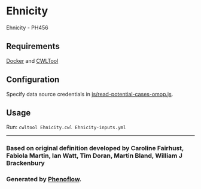 # Ehnicity

Ehnicity - PH456

## Requirements

[Docker](https://docs.docker.com/install/) and [CWLTool](https://github.com/common-workflow-language/cwltool#install)

## Configuration

Specify data source credentials in [js/read-potential-cases-omop.js](js/read-potential-cases-omop.js).

## Usage

Run: `cwltool Ehnicity.cwl Ehnicity-inputs.yml`

***

### Based on original definition developed by Caroline Fairhust, Fabiola Martin, Ian Watt, Tim Doran, Martin Bland, William J Brackenbury
### Generated by [Phenoflow](https://kclhi.org/phenoflow).
